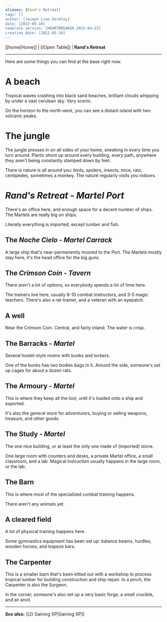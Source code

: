 ```yaml
---
aliases: [Rand's Retreat]
tags: []
author: [Joseph Liao Gormley]
date: [2022-05-10]
template_version: [HEARTBREAKER-2022-04-22]
creation_date: [2022-05-10]
---
```

<!-- Home | Character Creation | -->
[[home|Home]] | [[Open Table]] | **Rand's Retreat**
___
Here are some things you can find at the base right now.

# A beach
Tropical waves crashing into black sand beaches, brilliant clouds whipping by under a vast cerulean sky. Very scenic.

On the horizon to the north-west, you can see a distant island with two volcanic peaks.

# The jungle
The jungle presses in on all sides of your home, sneaking in every time you turn around. Plants shoot up around every building, every path, anywhere they aren't being constantly stamped down by feet.

There is nature is all around you: birds, spiders, insects, mice, rats, centipedes, sometimes a monkey. The nature regularly visits you indoors.

# *Rand's Retreat - Martel Port* 
There's an office here, and enough space for a decent number of ships. The Martels are really big on ships.

Literally everything is imported, except lumber and fish.

## The *Noche Cielo* - *Martel Carrack*
A large ship that's near-permanently moored to the Port. The Martels mostly stay here, it's the head office for the big guns.

## The *Crimson Coin - Tavern* 
There aren't a lot of options, so everybody spends a lot of time here.

The trainers live here, usually 8-10 combat instructors, and 3-5 magic teachers. There's also a rat-trainer, and a veteran with an eyepatch.

## A well
Near the Crimson Coin. Central, and fairly inland. The water is crisp.

## The Barracks - *Martel*
Several hostel-style rooms with bunks and lockers.

One of the bunks has two bodies bags in it. Around the side, someone's set up cages for about a dozen rats.

## The Armoury - *Martel*
This is where they keep all the loot, until it's loaded onto a ship and exported.

It's also the general store for adventurers, buying or selling weapons, treasure, and other goods.

## The Study - *Martel*
The one nice building, or at least the only one made of (imported) stone.

One large room with counters and desks, a private Martel office, a small classroom, and a lab. Magical instruction usually happens in the large room, or the lab.

## The Barn
This is where most of the specialized combat training happens.

There aren't any animals yet.

## A cleared field
A lot of physical training happens here.

Some gymnastics equipment has been set up: balance beams, hurdles, wooden horses, and trapeze bars.

## The Carpenter
This is a smaller barn that's been kitted out with a workshop to process tropical lumber for building construction and ship repair. In a pinch, the Carpenter is also the Surgeon.

In the corner, someone's also set up a very basic forge, a small crucible, and an anvil.

___
***See also:*** [[2) Gaining XP|Gaining XP]]
<!--*References:*
*Source:* -->
<!-- Sources, read more, links, etc. -->
<!-- *Source: Entry by [[Mike Maxin]].* -->
<!-- Leave an empty line at the end, otherwise Exporter complains. -->
